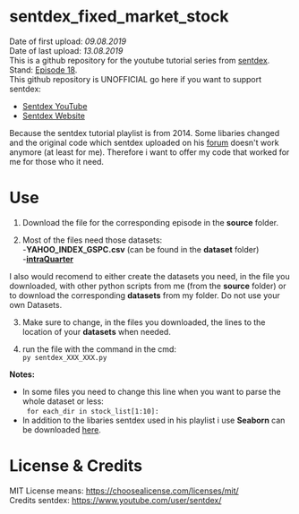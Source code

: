 # sentdex_fixed_market_stock
Date of first upload: *09.08.2019*  
Date of last upload: *13.08.2019*    
This is a github repository for the youtube tutorial series from [sentdex](https://youtu.be/URTZ2jKCgBc). Stand: [Episode 18](https://www.youtube.com/watch?v=l68b0d92AHQ&list=PLQVvvaa0QuDd0flgGphKCej-9jp-QdzZ3&index=18).   
This github repository is UNOFFICIAL
go here if you want to support sentdex:  
- [Sentdex YouTube](https://www.youtube.com/user/sentdex/)
- [Sentdex Website](https://pythonprogramming.net/)

Because the sentdex tutorial playlist is from 2014. Some libaries changed and the original code which sentdex uploaded on his [forum](https://pythonprogramming.net/) doesn't work anymore (at least for me). Therefore i want to offer my code that worked for me for those who 
it need.


# Use
1. Download the file for the corresponding episode in the **source** folder.
	
2. Most of the files need those datasets:   
-**YAHOO_INDEX_GSPC.csv** (can be found in the **dataset** folder)            
-**[intraQuarter](https://pythonprogramming.net/downloads/intraQuarter.zip/)** 
  
I also would recomend to either create the datasets you need, in the file you downloaded, with other python scripts from me (from the **source** folder) or to download the corresponding **datasets** from my folder. Do not use your own Datasets.  

3. Make sure to change, in the files you downloaded, the lines to the location of your **datasets** when needed. 

4. run the file with the command in the cmd:  
``` py sentdex_XXX_XXX.py ```  

**Notes:**   
- In some files you need to change this line when you want to parse the whole dataset or less:    
``` for each_dir in stock_list[1:10]:```    
- In addition to the libaries sentdex used in his playlist i use **Seaborn** can be downloaded [here](https://seaborn.pydata.org/installing.html).
# License & Credits
MIT License means: https://choosealicense.com/licenses/mit/  
Credits sentdex: https://www.youtube.com/user/sentdex/
